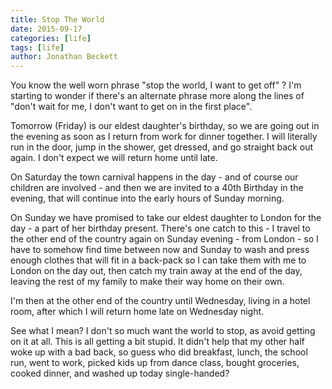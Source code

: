 ```yaml
---
title: Stop The World
date: 2015-09-17
categories: [life]
tags: [life]
author: Jonathan Beckett
---
```


You know the well worn phrase "stop the world, I want to get off" ? I'm starting to wonder if there's an alternate phrase more along the lines of "don't wait for me, I don't want to get on in the first place".

Tomorrow (Friday) is our eldest daughter's birthday, so we are going out in the evening as soon as I return from work for dinner together. I will literally run in the door, jump in the shower, get dressed, and go straight back out again. I don't expect we will return home until late.

On Saturday the town carnival happens in the day - and of course our children are involved - and then we are invited to a 40th Birthday in the evening, that will continue into the early hours of Sunday morning.

On Sunday we have promised to take our eldest daughter to London for the day - a part of her birthday present. There's one catch to this - I travel to the other end of the country again on Sunday evening - from London - so I have to somehow find time between now and Sunday to wash and press enough clothes that will fit in a back-pack so I can take them with me to London on the day out, then catch my train away at the end of the day, leaving the rest of my family to make their way home on their own.

I'm then at the other end of the country until Wednesday, living in a hotel room, after which I will return home late on Wednesday night.

See what I mean? I don't so much want the world to stop, as avoid getting on it at all. This is all getting a bit stupid. It didn't help that my other half woke up with a bad back, so guess who did breakfast, lunch, the school run, went to work, picked kids up from dance class, bought groceries, cooked dinner, and washed up today single-handed?